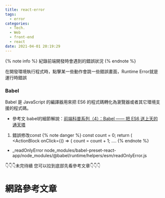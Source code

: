 ```yaml
---
title: react-error
tags:
  - error
categories:
  - Tech.
  - Web
  - front-end
  - react
date: 2021-04-01 20:19:29
---
```



{% note info %} 紀錄前端開發時會遇到的錯誤狀況 {% endnote %}


<!--more-->


在開發環境執行程式時，點擊某一些動作會跳一些錯誤畫面，Runtime Error就是運行時錯誤
### Babel
Babel 是 JavaScript 的編譯器用來把 ES6 的程式碼轉化為瀏覽器或者其它環境支援的程式碼。

- 參考文 babel的細節解說：[前端科普系列（4）：Babel —— 把 ES6 送上天的通天塔](https://www.mdeditor.tw/pl/pNFj/zh-tw)

1. 錯誤修改const
{% note danger %}
const count = 0;
  return (
      <ActionBlock onClick={() => {
        count = count + 1;
        ....
 {% endnote %}

- _readOnlyError
node_modules/babel-preset-react-app/node_modules/@babel/runtime/helpers/esm/readOnlyError.js

👇👇👇未完待續 您可以拉到底部先看參考文章👇👇👇

# 網路參考文章